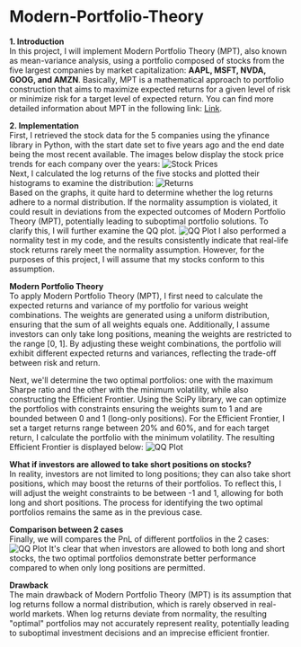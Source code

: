 # Modern-Portfolio-Theory  
**1. Introduction**  
In this project, I will implement Modern Portfolio Theory (MPT), also known as mean-variance analysis, using a portfolio composed of stocks from the five largest companies by market capitalization: **AAPL, MSFT, NVDA, GOOG, and AMZN**. Basically, MPT is a mathematical approach to portfolio construction that aims to maximize expected returns for a given level of risk or minimize risk for a target level of expected return. You can find more detailed information about MPT in the following link: [Link](https://en.wikipedia.org/wiki/Modern_portfolio_theory#:~:text=Modern%20portfolio%20theory%20(MPT),%20or%20mean-variance%20analysis,%20is).  

**2. Implementation**  
First, I retrieved the stock data for the 5 companies using the yfinance library in Python, with the start date set to five years ago and the end date being the most recent available. The images below display the stock price trends for each company over the years: ![Stock Prices](https://drive.google.com/uc?id=1lq-tYVQ9bo7gTwyiRFlI5bnudLcC2qEk)    
Next, I calculated the log returns of the five stocks and plotted their histograms to examine the distribution: ![Returns](https://drive.google.com/uc?id=1iBqabVagxIttpQpR04AlNEW3fhAKqBrU)  
Based on the graphs, it quite hard to determine whether the log returns adhere to a normal distribution. If the normality assumption is violated, it could result in deviations from the expected outcomes of Modern Portfolio Theory (MPT), potentially leading to suboptimal portfolio solutions. To clarify this, I will further examine the QQ plot. ![QQ Plot](https://drive.google.com/uc?id=1Dcmzl5WDMFNVH9HxyOPZ6V6jwrxfCZNT)
I also performed a normality test in my code, and the results consistently indicate that real-life stock returns rarely meet the normality assumption. However, for the purposes of this project, I will assume that my stocks conform to this assumption.  

**Modern Portfolio Theory**  
To apply Modern Portfolio Theory (MPT), I first need to calculate the expected returns and variance of my portfolio for various weight combinations. The weights are generated using a uniform distribution, ensuring that the sum of all weights equals one. Additionally, I assume investors can only take long positions, meaning the weights are restricted to the range [0, 1]. By adjusting these weight combinations, the portfolio will exhibit different expected returns and variances, reflecting the trade-off between risk and return.  

Next, we'll determine the two optimal portfolios: one with the maximum Sharpe ratio and the other with the minimum volatility, while also constructing the Efficient Frontier. Using the SciPy library, we can optimize the portfolios with constraints ensuring the weights sum to 1 and are bounded between 0 and 1 (long-only positions). For the Efficient Frontier, I set a target returns range between 20% and 60%, and for each target return, I calculate the portfolio with the minimum volatility. The resulting Efficient Frontier is displayed below:  ![QQ Plot](https://drive.google.com/uc?id=1T3ivmV1uVl3HR3xBk2p24EBt-M0LcGc3)

**What if investors are allowed to take short positions on stocks?**  
In reality, investors are not limited to long positions; they can also take short positions, which may boost the returns of their portfolios. To reflect this, I will adjust the weight constraints to be between -1 and 1, allowing for both long and short positions. The process for identifying the two optimal portfolios remains the same as in the previous case.  

**Comparison between 2 cases**  
Finally, we will compares the PnL of different portfolios in the 2 cases: ![QQ Plot](https://drive.google.com/uc?id=1fxX-n8HIH3PYofZpyfio600ogVLHwSbH)
It's clear that when investors are allowed to both long and short stocks, the two optimal portfolios demonstrate better performance compared to when only long positions are permitted.  

**Drawback**  
The main drawback of Modern Portfolio Theory (MPT) is its assumption that log returns follow a normal distribution, which is rarely observed in real-world markets. When log returns deviate from normality, the resulting "optimal" portfolios may not accurately represent reality, potentially leading to suboptimal investment decisions and an imprecise efficient frontier.





